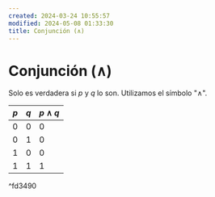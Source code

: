 ```yaml
---
created: 2024-03-24 10:55:57
modified: 2024-05-08 01:33:30
title: Conjunción (∧)
---
```


# Conjunción (∧)

Solo es verdadera si $p$ y $q$ lo son. Utilizamos el símbolo "$\land$".

| $p$ | $q$ | $p \land q$ |
| --- | --- | ----------- |
| 0   | 0   | 0           |
| 0   | 1   | 0           |
| 1   | 0   | 0           |
| 1   | 1   | 1           |

^fd3490
